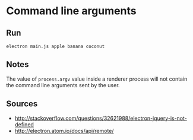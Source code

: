 # Command line arguments

## Run

```
electron main.js apple banana coconut
```

## Notes

The value of `process.argv` value inside a renderer process will not contain the command
line arguments sent by the user.

## Sources

- http://stackoverflow.com/questions/32621988/electron-jquery-is-not-defined
- http://electron.atom.io/docs/api/remote/
